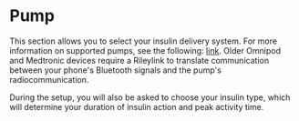 # Pump
This section allows you to select your insulin delivery system. For more information on supported pumps, see the following: [link](../../Getting-Started/pump.md). Older Omnipod and Medtronic devices require a Rileylink to translate communication between your phone's Bluetooth signals and the pump's radiocommunication.

During the setup, you will also be asked to choose your insulin type, which will determine your duration of insulin action and peak activity time.
